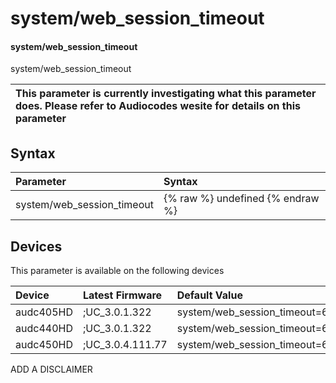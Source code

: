 ﻿---
description: system/web_session_timeout
search: false
---

# system/web_session_timeout

#### system/web_session_timeout

system/web_session_timeout


| This parameter is currently investigating what this parameter does. Please refer to Audiocodes wesite for details on this parameter | 
| :--- |

## Syntax
| Parameter | Syntax |
| :--- | :--- |
|system/web_session_timeout | {% raw %} undefined {% endraw %}|

## Devices
This parameter is available on the following devices

| Device | Latest Firmware | Default Value |
|:---|:---|:---|
| audc405HD | ;UC_3.0.1.322 | system/web_session_timeout=600 
| audc440HD | ;UC_3.0.1.322 | system/web_session_timeout=600 
| audc450HD | ;UC_3.0.4.111.77 | system/web_session_timeout=600 

ADD A DISCLAIMER
